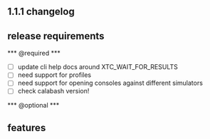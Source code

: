 ## 1.1.1 changelog

## release requirements

*** @required ***

- [ ] update cli help docs around XTC_WAIT_FOR_RESULTS
- [ ] need support for profiles
- [ ] need support for opening consoles against different simulators
- [ ] check calabash version!

*** @optional ***

## features